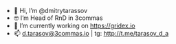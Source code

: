 - 👋 Hi, I’m @dmitrytarassov
- 🤓 I’m Head of RnD in 3commas
- 🤖 I’m currently working on https://gridex.io
- 📫 d.tarasov@3commas.io | tg: http://t.me/tarasov_d_a

<!---
dmitrytarassov/dmitrytarassov is a ✨ special ✨ repository because its `README.md` (this file) appears on your GitHub profile.
You can click the Preview link to take a look at your changes.
--->
